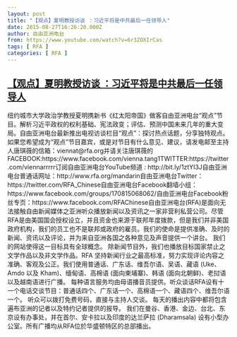 ```yaml
---
layout: post
title: "【观点】夏明教授访谈 ：习近平将是中共最后一任领导人"
date: 2015-08-27T16:26:20.000Z
author: 自由亚洲电台
from: https://www.youtube.com/watch?v=6r3ZOXIrCas
tags: [ RFA ]
categories: [ RFA ]
---
```

<!--1440692780000-->
[【观点】夏明教授访谈 ：习近平将是中共最后一任领导人](https://www.youtube.com/watch?v=6r3ZOXIrCas)
------

<div>
纽约城市大学政治学教授夏明携新书《红太阳帝国》做客自由亚洲电台“观点”节目。解析习近平政权的权利基础、宪法政变；评估、预测中国未来几年的重大变局。自由亚洲电台最新推出电视访谈栏目“观点”：探讨热点话题，分享独特观点。如果您希望成为“观点”节目嘉宾，或是对节目有什么意见、建议，请发电邮至主持人唐琪薇的信箱：viennat@rfa.org并请关注唐琪薇的FACEBOOK:https://www.facebook.com/vienna.tang1TWITTER:https://twitter.com/viennarrrrr订阅自由亚洲电台YouTube频道 : http://bit.ly/1ztYI3J自由亚洲电台普通话网址：http://www.rfa.org/mandarin自由亚洲电台Twitter：https://twitter.com/RFA_Chinese自由亚洲电台Facebook翻墙小组：https://www.facebook.com/groups/170815068062/自由亚洲电台Facebook粉丝专页：https://www.facebook.com/RFAChinese自由亚洲电台(RFA)是面向无法接触自由新闻媒体之亚洲听众播放新闻以及资讯之一家非营利私营公司。尽管 RFA是由美国国会授权设立，并且资金也来源于联邦年度拨款，但是我们并非美国政府机构，我们的员工也不是联邦或政府的雇员。我们的使命是提供准确、及时的新闻、资讯以及评论，并为来自亚洲各国之各种意见及声音提供一个讲台。 我们的网站使得这一目标具有全球概念。  除新闻节目外，我们也播放目标国家禁止之文学作品以及非文学作品。RFA 坚持新闻行业之最高标准，努力实现评论内容之准确、客观及公正。我们使用普通话、广东话、维吾尔语、吴语、藏语 (Uke、Amdo 以及 Kham)、缅甸语、高棉语 (面向柬埔寨)、韩语 (面向北朝鲜)、老挝语以及越南语进行广播。 每种语言服务均由母语播音员提供。听众谈话RFA设有十一个电话交谈节目：普通话四个、广东话一个、高棉语一个、藏语四个、维吾尔语一个。 听众可以拨打免费号码，直接与主持人交谈。 每天的播出内容中都将包含遍布亚洲的记者以及特约记者提供的报导。 我们在曼谷、香港、金边、台北、东京设有办事处，并在首尔、安卡拉以及印度的达兰萨拉 (Dharamsala) 设有小型办公室。所有广播均从RFA位於华盛顿特区的总部播出。
</div>
